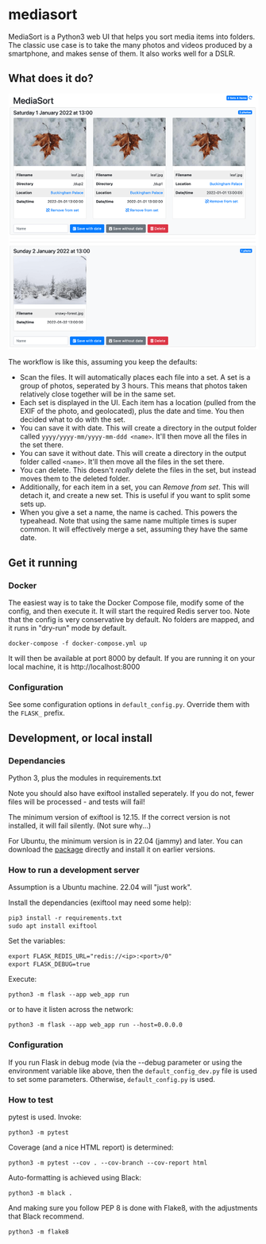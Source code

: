 
# mediasort

MediaSort is a Python3 web UI that helps you sort media items into folders. The classic use case is to take the many photos and videos produced by a smartphone, and makes sense of them. It also works well for a DSLR.

## What does it do?
<img src="screenshot.png" width="600"/>

The workflow is like this, assuming you keep the defaults:
 - Scan the files. It will automatically places each file into a set. A set is a group of photos, seperated by 3 hours. This means that photos taken relatively close together will be in the same set.
- Each set is displayed in the UI. Each item has a location (pulled from the EXIF of the photo, and geolocated), plus the date and time.  You then decided what to do with the set.
- You can save it with date. This will create a directory in the output folder called `yyyy/yyyy-mm/yyyy-mm-ddd <name>`. It'll then move all the files in the set there.
- You can save it without date. This will create a directory in the output folder called `<name>`. It'll then move all the files in the set there.
- You can delete. This doesn't *really* delete the files in the set, but instead moves them to the deleted folder.
- Additionally, for each item in a set, you can *Remove from set*. This will detach it, and create a new set. This is useful if you want to split some sets up.
- When you give a set a name, the name is cached. This powers the typeahead. 
Note that using the same name multiple times is super common. It will effectively merge a set, assuming they have the same date.

## Get it running
### Docker
The easiest way is to take the Docker Compose file, modify some of the config, and then execute it. It will start the required Redis server too.  Note that the config is very conservative by default. No folders are mapped, and it runs in "dry-run" mode by default.

    docker-compose -f docker-compose.yml up

It will then be available at port 8000 by default. If you are running it on your local machine, it is http://localhost:8000

### Configuration
See some configuration options in `default_config.py`. Override them with the `FLASK_` prefix. 

## Development, or local install

### Dependancies
Python 3, plus the modules in requirements.txt

Note you should also have exiftool installed seperately. If you do not, fewer files will be processed - and tests will fail!

The minimum version of exiftool is 12.15. If the correct version is not installed, it will fail silently. (Not sure why...)

For Ubuntu, the minimum version is in 22.04 (jammy) and later. You can download the [package](https://packages.ubuntu.com/jammy/all/libimage-exiftool-perl/download) directly and install it on earlier versions.

### How to run a development server
Assumption is a Ubuntu machine. 22.04 will "just work".

Install the dependancies (exiftool may need some help):

    pip3 install -r requirements.txt
	sudo apt install exiftool

Set the variables:

    export FLASK_REDIS_URL="redis://<ip>:<port>/0"
    export FLASK_DEBUG=true

Execute:

    python3 -m flask --app web_app run

or to have it listen across the network:

    python3 -m flask --app web_app run --host=0.0.0.0

### Configuration

If you run Flask in debug mode (via the --debug parameter or using the environment variable like above, then the `default_config_dev.py` file is used to set some parameters. Otherwise, `default_config.py` is used.

### How to test

pytest is used. Invoke:

    python3 -m pytest

Coverage (and a nice HTML report) is determined:

    python3 -m pytest --cov . --cov-branch --cov-report html

Auto-formatting is achieved using Black:

    python3 -m black .

And making sure you follow PEP 8 is done with Flake8, with the adjustments that Black recommend.

    python3 -m flake8

